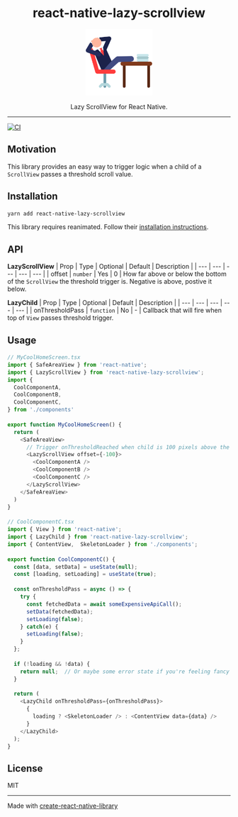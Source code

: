 <div align="center">
  <h1>react-native-lazy-scrollview</h1>
  <a href="https://www.youtube.com/watch?v=3jqTqrGtGjg">
    <img alt="lazy man" width=150 src="lazy.svg">
  </a>
  <p>Lazy ScrollView for React Native.</p>
</div>
<hr />

[![CI](https://github.com/johnhaup/react-native-lazy-scrollview/actions/workflows/ci.yml/badge.svg?branch=main)](https://github.com/johnhaup/react-native-lazy-scrollview/actions/workflows/ci.yml)


## Motivation
This library provides an easy way to trigger logic when a child of a `ScrollView` passes a threshold scroll value.

## Installation
```sh
yarn add react-native-lazy-scrollview
```
This library requires reanimated.  Follow their [installation instructions](https://docs.swmansion.com/react-native-reanimated/docs/fundamentals/installation).

## API
**LazyScrollView**
| Prop | Type | Optional | Default | Description |
| --- | --- | --- | --- | --- |
| offset | `number` | Yes | 0 | How far above or below the bottom of the `ScrollView` the threshold trigger is.  Negative is above, postive it below.

**LazyChild**
| Prop | Type | Optional | Default | Description |
| --- | --- | --- | --- | --- |
| onThresholdPass | `function` | No | - | Callback that will fire when top of `View` passes threshold trigger.


## Usage

```js
// MyCoolHomeScreen.tsx
import { SafeAreaView } from 'react-native';
import { LazyScrollView } from 'react-native-lazy-scrollview';
import {
  CoolComponentA,
  CoolComponentB,
  CoolComponentC,
} from './components'

export function MyCoolHomeScreen() {
  return (
    <SafeAreaView>
      // Trigger onThresholdReached when child is 100 pixels above the bottom
      <LazyScrollView offset={-100}>
        <CoolComponentA />
        <CoolComponentB />
        <CoolComponentC />
      </LazyScrollView>
    </SafeAreaView>
  )
}

// CoolComponentC.tsx
import { View } from 'react-native';
import { LazyChild } from 'react-native-lazy-scrollview';
import { ContentView,  SkeletonLoader } from './components';

export function CoolComponentC() {
  const [data, setData] = useState(null);
  const [loading, setLoading] = useState(true);

  const onThresholdPass = async () => {
    try {
      const fetchedData = await someExpensiveApiCall();
      setData(fetchedData);
      setLoading(false);
    } catch(e) {
      setLoading(false);
    }
  };

  if (!loading && !data) {
    return null;  // Or maybe some error state if you're feeling fancy
  }

  return (
    <LazyChild onThresholdPass={onThresholdPass}>
      {
        loading ? <SkeletonLoader /> : <ContentView data={data} />
      }
    </LazyChild>
  );
}
```

## License

MIT

---

Made with [create-react-native-library](https://github.com/callstack/react-native-builder-bob)
